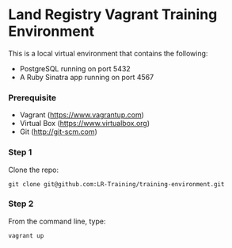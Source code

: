 Land Registry Vagrant Training Environment
=======================

This is a local virtual environment that contains the following:

* PostgreSQL running on port 5432
* A Ruby Sinatra app running on port 4567

### Prerequisite

* Vagrant (https://www.vagrantup.com)
* Virtual Box (https://www.virtualbox.org)
* Git (http://git-scm.com)

### Step 1

Clone the repo:

```
git clone git@github.com:LR-Training/training-environment.git
```

### Step 2

From the command line, type:

```
vagrant up
```
